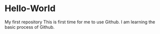 # Hello-World
My first repository
This is first time for me to use Github.
I am learning the basic process of Github.
